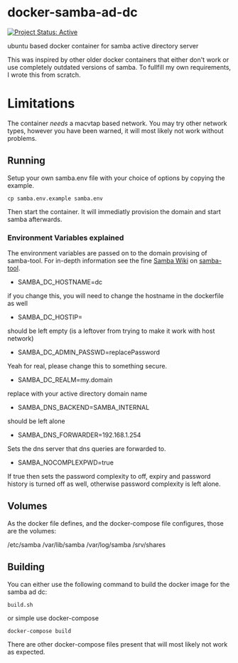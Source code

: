 # docker-samba-ad-dc

[![Project Status: Active](https://www.repostatus.org/badges/latest/active.svg)](https://www.repostatus.org/#active)

ubuntu based docker container for samba active directory server

This was inspired by other older docker containers that either don't work or use completely outdated versions of samba. To fullfill my own requirements, I wrote this from scratch.

# Limitations

The container *needs* a macvtap based network. You may try other network types, however you have been warned, it will most likely not work without problems.

## Running

Setup your own samba.env file with your choice of options by copying the example.

``cp samba.env.example samba.env``

Then start the container. It will immediatly provision the domain and start samba afterwards.

### Environment Variables explained

The environment variables are passed on to the domain provising of samba-tool.
For in-depth information see the fine [Samba Wiki](https://wiki.samba.org/index.php/Setting_up_Samba_as_an_Active_Directory_Domain_Controller#Parameter_Explanation) on
[samba-tool](https://wiki.samba.org/index.php/Setting_up_Samba_as_an_Active_Directory_Domain_Controller#Provisioning_a_Samba_Active_Directory).

* SAMBA_DC_HOSTNAME=dc 

if you change this, you will need to change the hostname in the dockerfile as well

* SAMBA_DC_HOSTIP=

should be left empty (is a leftover from trying to make it work with host network)

* SAMBA_DC_ADMIN_PASSWD=replacePassword

Yeah for real, please change this to something secure.

* SAMBA_DC_REALM=my.domain

replace with your active directory domain name

* SAMBA_DNS_BACKEND=SAMBA_INTERNAL

should be left alone

* SAMBA_DNS_FORWARDER=192.168.1.254

Sets the dns server that dns queries are forwarded to.

* SAMBA_NOCOMPLEXPWD=true

If true then sets the password complexity to off, expiry and password history is turned off as well, otherwise password complexity is left alone. 

## Volumes

As the docker file defines, and the docker-compose file configures, those are the volumes:

/etc/samba
/var/lib/samba
/var/log/samba
/srv/shares

## Building

You can either use the following command to build the docker image for the samba ad dc:

``build.sh``

or simple use docker-compose

``docker-compose build``

There are other docker-compose files present that will most likely not work as expected.

